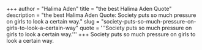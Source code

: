 +++
author = "Halima Aden"
title = "the best Halima Aden Quote"
description = "the best Halima Aden Quote: Society puts so much pressure on girls to look a certain way."
slug = "society-puts-so-much-pressure-on-girls-to-look-a-certain-way"
quote = '''Society puts so much pressure on girls to look a certain way.'''
+++
Society puts so much pressure on girls to look a certain way.
